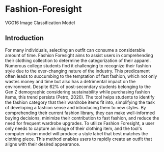 # Fashion-Foresight
VGG16 Image Classification Model

## **Introduction**
For many individuals, selecting an outfit can consume a considerable amount of time. Fashion Foresight aims to assist users in comprehending their clothing collection to determine the categorization of their apparel. Numerous college students find it challenging to recognize their fashion style due to the ever-changing nature of the industry. This predicament often leads to succumbing to the temptation of fast fashion, which not only wastes money and time but also has a detrimental impact on the environment. Despite 62% of post-secondary students belonging to the Gen Z demographic considering sustainability while purchasing fashion items, this trend persists (Petro, 2020). The tool helps students to identify the fashion category that their wardrobe items fit into, simplifying the task of developing a fashion sense and introducing them to new styles. By comprehending their current fashion library, they can make well-informed buying decisions, minimize their contribution to fast fashion, and reduce the need for frequent wardrobe upgrades. To utilize Fashion Foresight, a user only needs to capture an image of their clothing item, and the tool's computer vision model will produce a style label that best matches the clothing piece. This method enables users to rapidly create an outfit that aligns with their desired appearance.